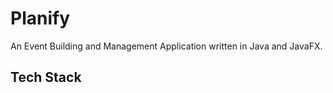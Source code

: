 # Planify

An Event Building and Management Application written in Java and JavaFX.

## Tech Stack


